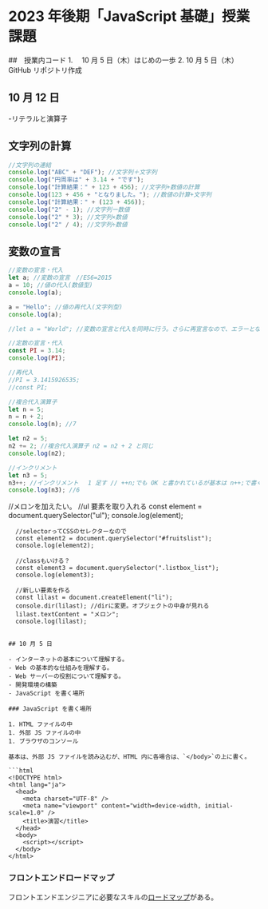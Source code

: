 # 2023 年後期「JavaScript 基礎」授業課題

##　授業内コード 1.　 10 月 5 日（木）はじめの一歩 2. 10 月 5 日（木）　 GitHub リポジトリ作成

## 10 月 12 日

-リテラルと演算子

## 文字列の計算

```js
//文字列の連結
console.log("ABC" + "DEF"); //文字列＋文字列
console.log("円周率は" + 3.14 + "です");
console.log("計算結果：" + 123 + 456); //文字列+数値の計算
console.log(123 + 456 + "となりました。"); //数値の計算+文字列
console.log("計算結果：" + (123 + 456));
console.log("2" - 1); //文字列ー数値
console.log("2" * 3); //文字列×数値
console.log("2" / 4); //文字列÷数値
```

## 変数の宣言

```js
//変数の宣言・代入
let a; //変数の宣言　//ES6=2015
a = 10; //値の代入(数値型)
console.log(a);

a = "Hello"; //値の再代入(文字列型)
console.log(a);

//let a = "World"; //変数の宣言と代入を同時に行う。さらに再宣言なので、エラーとなる。
```

```js
//定数の宣言・代入
const PI = 3.14;
console.log(PI);

//再代入
//PI = 3.1415926535;
//const PI;
```

```js
//複合代入演算子
let n = 5;
n = n + 2;
console.log(n); //7

let n2 = 5;
n2 += 2; //複合代入演算子 n2 = n2 + 2 と同じ
console.log(n2);

//インクリメント
let n3 = 5;
n3++; //インクリメント　 1 足す // ++n;でも OK と書かれているが基本は n++;で書く
console.log(n3); //6
```

//メロンを加えたい。
//ul 要素を取り入れる
const element = document.querySelector("ul");
console.log(element);

      //selectorってCSSのセレクターなので
      const element2 = document.querySelector("#fruitslist");
      console.log(element2);

      //classもいける？
      const element3 = document.querySelector(".listbox_list");
      console.log(element3);

      //新しい要素を作る
      const lilast = document.createElement("li");
      console.dir(lilast); //dirに変更。オブジェクトの中身が見れる
      lilast.textContent = "メロン";
      console.log(lilast);

````

## 10 月 5 日

- インターネットの基本について理解する。
- Web の基本的な仕組みを理解する。
- Web サーバーの役割について理解する。
- 開発環境の構築
- JavaScript を書く場所

### JavaScript を書く場所

1. HTML ファイルの中
1. 外部 JS ファイルの中
1. ブラウザのコンソール

基本は、外部 JS ファイルを読み込むが、HTML 内に各場合は、`</body>`の上に書く。

```html
<!DOCTYPE html>
<html lang="ja">
  <head>
    <meta charset="UTF-8" />
    <meta name="viewport" content="width=device-width, initial-scale=1.0" />
    <title>演習</title>
  </head>
  <body>
    <script></script>
  </body>
</html>
````

### フロントエンドロードマップ

フロントエンドエンジニアに必要なスキルの[ロードマップ](https://roadmap.sh/frontend)がある。
